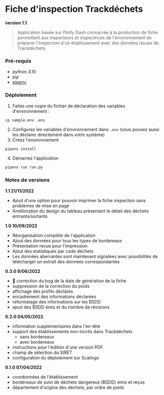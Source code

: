 # Fiche d'inspection Trackdéchets

**version 1.1**

> Application basée sur Plotly Dash consacrée à la production de fiche permettant aux inspecteurs et inspectrices de
> l'environnement de préparer l'inspection d'un établissement avec des données issues de Trackdéchets.

### Pré-requis

- python 3.10
- pip
- [pipenv](https://pipenv.pypa.io/en/latest/)

### Déploiement

1. Faites une copie du fichier de déclaration des variables d'environnement :

```
cp sample.env .env
```

2. Configurez les variables d'environnement dans `.env` (vous pouvez aussi les déclarer directement dans votre système)  
3. Créez l'environnement

```bash
pipenv install
```

4. Démarrez l'application

```bash
pipenv run run.py
```

### Notes de versions

**1.1 21/11/2022**

- Ajout d'une option pour pouvoir imprimer la fiche inspection sans problèmes de mise en page
- Amélioration du design du tableau présentant le détail des déchets entrants/sortants

**1.0 10/09/2022**

- Réorganisation complète de l'application
- Ajout des données pour tous les types de bordereaux
- Présentation revue pour l'impression
- Ajout des statistiques par code déchets
- Les données aberrantes sont maintenant signalées avec possibilités de télécharger un extrait des données correspondantes


**0.3.0 9/06/2022**

- 🐛 correction du bug de la date de génération de la fiche
- suppression de la correction du poids
- affichage des profils déclarés
- encadrement des informations déclarées
- reformatage des informations sur les BSDD
- ajout des BSDD émis et du nombre de révisions

**0.2.0 04/05/2022**

- information supplémentaires dans l'en-tête
- support des établissements non-incrits dans Trackdéchets
  - sans bordereaux
  - avec bordereaux
- instructions pour l'édition d'une version PDF
- champ de sélection du SIRET
- configuration du déploiement sur Scalingo

**0.1.0 07/04/2022**

- coordonnées de l'établissement
- bordereaux de suivi de déchets dangereux (BSDD) émis et reçus
- département d'origine des déchets, par ordre de poids
